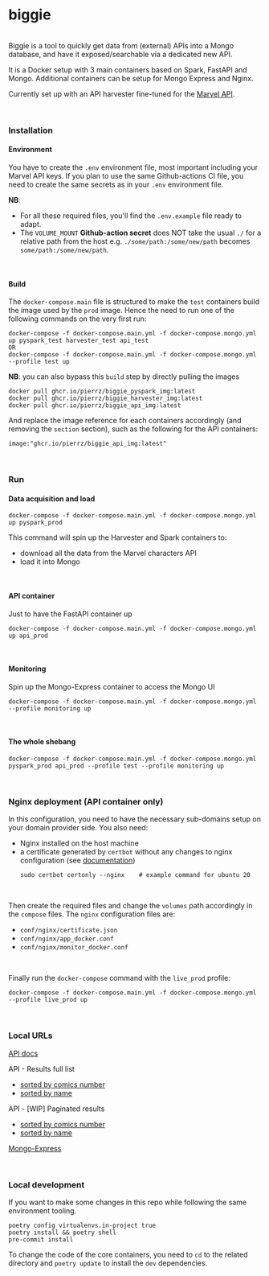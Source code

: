 # biggie
<br>
Biggie is a tool to quickly get data from (external) APIs into a Mongo database,
and have it exposed/searchable via a dedicated new API.

It is a Docker setup with 3 main containers based on Spark, FastAPI and Mongo.
Additional containers can be setup for Mongo Express and Nginx.

Currently set up with an API harvester fine-tuned for the [Marvel API](https://developer.marvel.com).

<br>


### Installation

#### Environment
You have to create the `.env` environment file, most important including your Marvel API keys.
If you plan to use the same Github-actions CI file,
you need to create the same secrets as in your `.env` environment file.

**NB**:
- For all these required files, you'll find the `.env.example` file ready to adapt.
- The `VOLUME_MOUNT` **Github-action secret** does NOT take the usual `./` for a relative path from the host
e.g. `./some/path:/some/new/path` becomes `some/path:/some/new/path`.

<br>

#### Build
The `docker-compose.main` file is structured to make the `test` containers build the image
used by the `prod` image. Hence the need to run one of the following commands on the very first run:
```
docker-compose -f docker-compose.main.yml -f docker-compose.mongo.yml up pyspark_test harvester_test api_test
OR
docker-compose -f docker-compose.main.yml -f docker-compose.mongo.yml --profile test up
```

**NB**: you can also bypass this `build` step by directly pulling the images
```
docker pull ghcr.io/pierrz/biggie_pyspark_img:latest
docker pull ghcr.io/pierrz/biggie_harvester_img:latest
docker pull ghcr.io/pierrz/biggie_api_img:latest
```

And replace the image reference for each containers accordingly
(and removing the `section` section),
such as the following for the API containers:

```image:"ghcr.io/pierrz/biggie_api_img:latest"```

<br>

### Run
#### Data acquisition and load
```
docker-compose -f docker-compose.main.yml -f docker-compose.mongo.yml up pyspark_prod
```
This command will spin up the Harvester and Spark containers to:

  - download all the data from the Marvel characters API
  - load it into Mongo

<br>

#### API container
Just to have the FastAPI container up
```
docker-compose -f docker-compose.main.yml -f docker-compose.mongo.yml up api_prod
```

<br>

#### Monitoring
Spin up the Mongo-Express container to access the Mongo UI
```
docker-compose -f docker-compose.main.yml -f docker-compose.mongo.yml --profile monitoring up
```

<br>

#### The whole shebang
```
docker-compose -f docker-compose.main.yml -f docker-compose.mongo.yml pyspark_prod api_prod --profile test --profile monitoring up
```

<br>

### Nginx deployment (API container only)
In this configuration, you need to have the necessary sub-domains setup on your domain provider side.
You also need:
- Nginx installed on the host machine
- a certificate generated by `certbot` without any changes to nginx configuration (see [documentation](https://certbot.eff.org/instructions))
    ```
    sudo certbot certonly --nginx    # example command for ubuntu 20
    ```
<br>

Then create the required files and change the `volumes` path accordingly in the `compose` files.
The `nginx` configuration files are:
- `conf/nginx/certificate.json`
- `conf/nginx/app_docker.conf`
- `conf/nginx/monitor_docker.conf`
<br>

Finally run the `docker-compose` command with the `live_prod` profile:
```
docker-compose -f docker-compose.main.yml -f docker-compose.mongo.yml --profile live_prod up
```
<br>



### Local URLs

[API docs](http://localhost:8000/docs)

API - Results full list
- [sorted by comics number](http://localhost:8000/api/comics_per_characters?sort_column=comics_available)
- [sorted by name](http://localhost:8000/api/comics_per_characters?sort_column=name)

API - [WIP] Paginated results
- [sorted by comics number](http://localhost:8000/api/comics_per_characters/paginated?sort_column=comics_available)
- [sorted by name](http://localhost:8000/api/comics_per_characters/paginated?sort_column=name)

[Mongo-Express](http://localhost:8081)

<br>

### Local development
If you want to make some changes in this repo while following the same environment tooling.
```
poetry config virtualenvs.in-project true
poetry install && poetry shell
pre-commit install
```

To change the code of the core containers, you need to `cd` to the related directory and `poetry update`
to install the `dev` dependencies.
